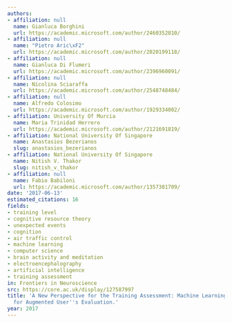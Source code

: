```yaml
---
authors:
- affiliation: null
  name: Gianluca Borghini
  url: https://academic.microsoft.com/author/2460352810/
- affiliation: null
  name: "Pietro Aric\xF2"
  url: https://academic.microsoft.com/author/2020199118/
- affiliation: null
  name: Gianluca Di Flumeri
  url: https://academic.microsoft.com/author/2396960091/
- affiliation: null
  name: Nicolina Sciaraffa
  url: https://academic.microsoft.com/author/2548748484/
- affiliation: null
  name: Alfredo Colosimo
  url: https://academic.microsoft.com/author/1929334002/
- affiliation: University Of Murcia
  name: Maria Trinidad Herrero
  url: https://academic.microsoft.com/author/2121691819/
- affiliation: National University Of Singapore
  name: Anastasios Bezerianos
  slug: anastasios_bezerianos
- affiliation: National University Of Singapore
  name: Nitish V. Thakor
  slug: nitish_v_thakor
- affiliation: null
  name: Fabio Babiloni
  url: https://academic.microsoft.com/author/1357381709/
date: '2017-06-13'
estimated_citations: 16
fields:
- training level
- cognitive resource theory
- unexpected events
- cognition
- air traffic control
- machine learning
- computer science
- brain activity and meditation
- electroencephalography
- artificial intelligence
- training assessment
in: Frontiers in Neuroscience
src: https://core.ac.uk/display/127587997
title: 'A New Perspective for the Training Assessment: Machine Learning-Based Neurometric
  for Augmented User''s Evaluation.'
year: 2017
---
```

